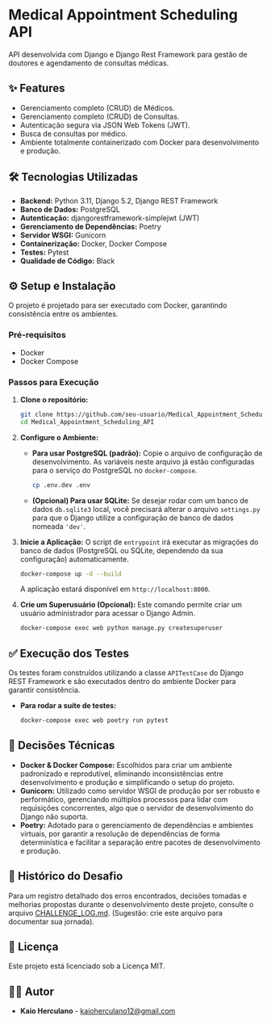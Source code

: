 # Medical Appointment Scheduling API

API desenvolvida com Django e Django Rest Framework para gestão de doutores e agendamento de consultas médicas.

## ✨ Features

- Gerenciamento completo (CRUD) de Médicos.
- Gerenciamento completo (CRUD) de Consultas.
- Autenticação segura via JSON Web Tokens (JWT).
- Busca de consultas por médico.
- Ambiente totalmente containerizado com Docker para desenvolvimento e produção.

## 🛠️ Tecnologias Utilizadas

- **Backend:** Python 3.11, Django 5.2, Django REST Framework
- **Banco de Dados:** PostgreSQL
- **Autenticação:** djangorestframework-simplejwt (JWT)
- **Gerenciamento de Dependências:** Poetry
- **Servidor WSGI:** Gunicorn
- **Containerização:** Docker, Docker Compose
- **Testes:** Pytest
- **Qualidade de Código:** Black

## ⚙️ Setup e Instalação

O projeto é projetado para ser executado com Docker, garantindo consistência entre os ambientes.

### Pré-requisitos
- Docker
- Docker Compose

### Passos para Execução

1. **Clone o repositório:**
   ```bash
   git clone https://github.com/seu-usuario/Medical_Appointment_Scheduling_API.git
   cd Medical_Appointment_Scheduling_API
   ```

2. **Configure o Ambiente:**
    - **Para usar PostgreSQL (padrão):** Copie o arquivo de configuração de desenvolvimento. As variáveis neste arquivo já estão configuradas para o serviço do PostgreSQL no `docker-compose`.
      ```bash
      cp .env.dev .env
      ```
    - **(Opcional) Para usar SQLite:** Se desejar rodar com um banco de dados `db.sqlite3` local, você precisará alterar o arquivo `settings.py` para que o Django utilize a configuração de banco de dados nomeada `'dev'`.

3. **Inicie a Aplicação:**
   O script de `entrypoint` irá executar as migrações do banco de dados (PostgreSQL ou SQLite, dependendo da sua configuração) automaticamente.
   ```bash
   docker-compose up -d --build
   ```
   A aplicação estará disponível em `http://localhost:8000`.

4. **Crie um Superusuário (Opcional):**
   Este comando permite criar um usuário administrador para acessar o Django Admin.
   ```bash
   docker-compose exec web python manage.py createsuperuser
   ```

## ✅ Execução dos Testes

Os testes foram construídos utilizando a classe `APITestCase` do Django REST Framework e são executados dentro do ambiente Docker para garantir consistência.

-   **Para rodar a suíte de testes:**
    ```bash
    docker-compose exec web poetry run pytest
    ```

## 🧠 Decisões Técnicas

-   **Docker & Docker Compose:** Escolhidos para criar um ambiente padronizado e reprodutível, eliminando inconsistências entre desenvolvimento e produção e simplificando o setup do projeto.
-   **Gunicorn:** Utilizado como servidor WSGI de produção por ser robusto e performático, gerenciando múltiplos processos para lidar com requisições concorrentes, algo que o servidor de desenvolvimento do Django não suporta.
-   **Poetry:** Adotado para o gerenciamento de dependências e ambientes virtuais, por garantir a resolução de dependências de forma determinística e facilitar a separação entre pacotes de desenvolvimento e produção.

## 📝 Histórico do Desafio

Para um registro detalhado dos erros encontrados, decisões tomadas e melhorias propostas durante o desenvolvimento deste projeto, consulte o arquivo [CHALLENGE_LOG.md](CHALLENGE_LOG.md). (Sugestão: crie este arquivo para documentar sua jornada).

## 📜 Licença

Este projeto está licenciado sob a Licença MIT.

## 👨‍💻 Autor

- **Kaio Herculano** - [kaioherculano12@gmail.com](mailto:kaioherculano12@gmail.com)
